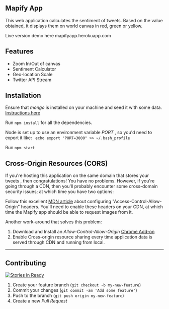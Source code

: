 Mapify App
-
This web application calculates the sentiment of tweets. Based on the value obtained, it displays them on world canvas in red, green or yellow.

Live version demo here mapifyapp.herokuapp.com

 Features
-----
 - Zoom In/Out of canvas
 - Sentiment Calculator
 - Geo-location Scale
 - Twitter API Stream

Installation
--
Ensure that _mongo_ is installed on your machine and seed it with some data. [Instructions here](http://docs.mongodb.org/v2.4/tutorial/install-mongodb-on-os-x/)

Run `npm install` for all the dependencies.

Node is set up to use an environment variable _PORT_ , so you'd need to export it like: ` echo export "PORT=3000" >> ~/.bash_profile`

Run `npm start`


Cross-Origin Resources (CORS)
-
If you're hosting this application on the same domain that stores your tweets , then congratulations! You have no problems. However, if you're going through a CDN, then you'll probably encounter some cross-domain security issues; at which time you have two options:

Follow this excellent [MDN article](https://developer.mozilla.org/en-US/docs/Web/HTML/CORS_enabled_image) about configuring "Access-Control-Allow-Origin" headers. You'll need to enable these headers on your CDN, at which time the Mapify app should be able to request images from it.

Another work-around that solves this problem:

 1. Download and Install an _Allow-Control-Allow-Origin_ [Chrome Add-on](https://chrome.google.com/webstore/detail/allow-control-allow-origi/nlfbmbojpeacfghkpbjhddihlkkiljbi?hl=en-US)
 2. Enable Cross-origin resource sharing every time application data is served through CDN and running from local.

----------

Contributing
-
[![Stories in Ready](https://badge.waffle.io/adrianw1832/mapify.png?label=Ready&title=Ready)](http://waffle.io/adrianw1832/mapify)
 1. Create your feature branch (`git checkout -b my-new-feature`)
 2. Commit your changes (`git commit -am 'Add some feature'`)
 3. Push to the branch (`git push origin my-new-feature`)
 4. Create a new _Pull Request_
